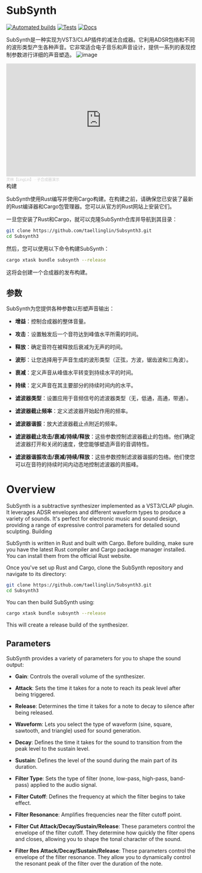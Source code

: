 # SubSynth

[![Automated builds](https://github.com/robbert-vdh/nih-plug/actions/workflows/build.yml/badge.svg?branch=master)](https://github.com/robbert-vdh/nih-plug/actions/workflows/build.yml?query=branch%3Amaster)
[![Tests](https://github.com/robbert-vdh/nih-plug/actions/workflows/test.yml/badge.svg?branch=master)](https://github.com/robbert-vdh/nih-plug/actions/workflows/test.yml?query=branch%3Amaster)
[![Docs](https://github.com/robbert-vdh/nih-plug/actions/workflows/docs.yml/badge.svg?branch=master)](https://nih-plug.robbertvanderhelm.nl/)


SubSynth是一种实现为VST3/CLAP插件的减法合成器。它利用ADSR包络和不同的波形类型产生各种声音。它非常适合电子音乐和声音设计，提供一系列的表现控制参数进行详细的声音塑造。
![image](https://github.com/taellinglin/Subsynth3/assets/82527149/3992ff6e-7c09-4e86-8658-395a7688cafb)
<iframe width="100%" height="300" scrolling="no" frameborder="no" allow="autoplay" src="https://w.soundcloud.com/player/?url=https%3A//api.soundcloud.com/tracks/1561371871&color=%23ff5500&auto_play=false&hide_related=false&show_comments=true&show_user=true&show_reposts=false&show_teaser=true&visual=true"></iframe><div style="font-size: 10px; color: #cccccc;line-break: anywhere;word-break: normal;overflow: hidden;white-space: nowrap;text-overflow: ellipsis; font-family: Interstate,Lucida Grande,Lucida Sans Unicode,Lucida Sans,Garuda,Verdana,Tahoma,sans-serif;font-weight: 100;"><a href="https://soundcloud.com/taellinglin" title="灵林【LingLin】" target="_blank" style="color: #cccccc; text-decoration: none;">灵林【LingLin】</a> · <a href="https://soundcloud.com/taellinglin/8kwealj94t22" title="子合成器演示" target="_blank" style="color: #cccccc; text-decoration: none;">子合成器演示</a></div>
构建

SubSynth使用Rust编写并使用Cargo构建。在构建之前，请确保您已安装了最新的Rust编译器和Cargo包管理器。您可以从官方的Rust网站上安装它们。

一旦您安装了Rust和Cargo，就可以克隆SubSynth仓库并导航到其目录：
```bash
git clone https://github.com/taellinglin/Subsynth3.git
cd Subsynth3
```
然后，您可以使用以下命令构建SubSynth：
```bash
cargo xtask bundle subsynth --release
```
这将会创建一个合成器的发布构建。
## 参数

SubSynth为您提供各种参数以形塑声音输出：

- **增益**：控制合成器的整体音量。
  
- **攻击**：设置触发后一个音符达到峰值水平所需的时间。
  
- **释放**：确定音符在被释放后衰减为无声的时间。
  
- **波形**：让您选择用于声音生成的波形类型（正弦，方波，锯齿波和三角波）。
  
- **衰减**：定义声音从峰值水平转变到持续水平的时间。
  
- **持续**：定义声音在其主要部分的持续时间内的水平。
  
- **滤波器类型**：设置应用于音频信号的滤波器类型（无，低通，高通，带通）。
  
- **滤波器截止频率**：定义滤波器开始起作用的频率。
  
- **滤波器谐振**：放大滤波器截止点附近的频率。
  
- **滤波器截止攻击/衰减/持续/释放**：这些参数控制滤波器截止的包络。他们确定滤波器打开和关闭的速度，使您能够塑造声音的音调特性。
  
- **滤波器谐振攻击/衰减/持续/释放**：这些参数控制滤波器谐振的包络。他们使您可以在音符的持续时间内动态地控制滤波器的共振峰。
# Overview

SubSynth is a subtractive synthesizer implemented as a VST3/CLAP plugin. It leverages ADSR envelopes and different waveform types to produce a variety of sounds. It's perfect for electronic music and sound design, providing a range of expressive control parameters for detailed sound sculpting.
Building

SubSynth is written in Rust and built with Cargo. Before building, make sure you have the latest Rust compiler and Cargo package manager installed. You can install them from the official Rust website.

Once you've set up Rust and Cargo, clone the SubSynth repository and navigate to its directory:

```bash
git clone https://github.com/taellinglin/Subsynth3.git
cd Subsynth3
```
You can then build SubSynth using:
```bash
cargo xtask bundle subsynth --release
```
This will create a release build of the synthesizer.


## Parameters

SubSynth provides a variety of parameters for you to shape the sound output:

- **Gain**: Controls the overall volume of the synthesizer.
  
- **Attack**: Sets the time it takes for a note to reach its peak level after being triggered.
  
- **Release**: Determines the time it takes for a note to decay to silence after being released.
  
- **Waveform**: Lets you select the type of waveform (sine, square, sawtooth, and triangle) used for sound generation.
  
- **Decay**: Defines the time it takes for the sound to transition from the peak level to the sustain level.
  
- **Sustain**: Defines the level of the sound during the main part of its duration.
  
- **Filter Type**: Sets the type of filter (none, low-pass, high-pass, band-pass) applied to the audio signal.
  
- **Filter Cutoff**: Defines the frequency at which the filter begins to take effect.
  
- **Filter Resonance**: Amplifies frequencies near the filter cutoff point.
  
- **Filter Cut Attack/Decay/Sustain/Release**: These parameters control the envelope of the filter cutoff. They determine how quickly the filter opens and closes, allowing you to shape the tonal character of the sound.
  
- **Filter Res Attack/Decay/Sustain/Release**: These parameters control the envelope of the filter resonance. They allow you to dynamically control the resonant peak of the filter over the duration of the note.



